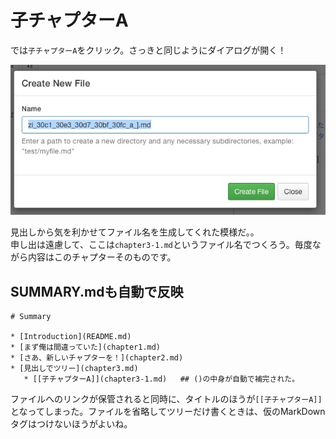 # 子チャプターA

では`子チャプターA`をクリック。さっきと同じようにダイアログが開く！

![](create_chapter3-1.jpg)

見出しから気を利かせてファイル名を生成してくれた模様だ。。  
申し出は遠慮して、ここは`chapter3-1.md`というファイル名でつくろう。毎度ながら内容はこのチャプターそのものです。


## SUMMARY.mdも自動で反映

```
# Summary

* [Introduction](README.md)
* [まず俺は間違っていた](chapter1.md)
* [さあ、新しいチャプターを！](chapter2.md)
* [見出しでツリー](chapter3.md)
   * [[子チャプターA]](chapter3-1.md)   ## ()の中身が自動で補完された。
```

ファイルへのリンクが保管されると同時に、タイトルのほうが`[[子チャプターA]]`となってしまった。ファイルを省略してツリーだけ書くときは、仮のMarkDownタグはつけないほうがよいね。

